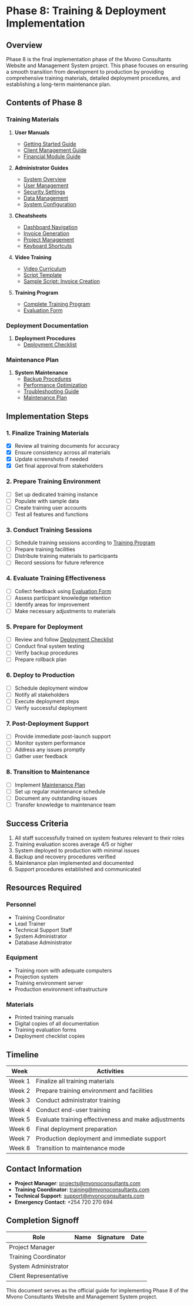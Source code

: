 # Phase 8: Training & Deployment Implementation

## Overview

Phase 8 is the final implementation phase of the Mvono Consultants Website and Management System project. This phase focuses on ensuring a smooth transition from development to production by providing comprehensive training materials, detailed deployment procedures, and establishing a long-term maintenance plan.

## Contents of Phase 8

### Training Materials

1. **User Manuals**
   - [Getting Started Guide](user-manuals/getting-started.md)
   - [Client Management Guide](user-manuals/client-management.md)
   - [Financial Module Guide](user-manuals/financial-module.md)

2. **Administrator Guides**
   - [System Overview](admin-guides/system-overview.md)
   - [User Management](admin-guides/user-management.md)
   - [Security Settings](admin-guides/security-settings.md)
   - [Data Management](admin-guides/data-management.md)
   - [System Configuration](admin-guides/system-configuration.md)

3. **Cheatsheets**
   - [Dashboard Navigation](cheatsheets/dashboard-navigation.md)
   - [Invoice Generation](cheatsheets/invoice-generation.md)
   - [Project Management](cheatsheets/project-management.md)
   - [Keyboard Shortcuts](cheatsheets/keyboard-shortcuts.md)

4. **Video Training**
   - [Video Curriculum](videos/video-curriculum.md)
   - [Script Template](videos/script-template.md)
   - [Sample Script: Invoice Creation](videos/sample-script-invoice-creation.md)

5. **Training Program**
   - [Complete Training Program](training-program.md)
   - [Evaluation Form](evaluation-form.md)

### Deployment Documentation

1. **Deployment Procedures**
   - [Deployment Checklist](deployment-checklist.md)

### Maintenance Plan

1. **System Maintenance**
   - [Backup Procedures](maintenance/backup-procedures.md)
   - [Performance Optimization](maintenance/performance-optimization.md)
   - [Troubleshooting Guide](maintenance/troubleshooting.md)
   - [Maintenance Plan](maintenance/maintenance-plan.md)

## Implementation Steps

### 1. Finalize Training Materials

- [x] Review all training documents for accuracy
- [x] Ensure consistency across all materials
- [x] Update screenshots if needed
- [x] Get final approval from stakeholders

### 2. Prepare Training Environment

- [ ] Set up dedicated training instance
- [ ] Populate with sample data
- [ ] Create training user accounts
- [ ] Test all features and functions

### 3. Conduct Training Sessions

- [ ] Schedule training sessions according to [Training Program](training-program.md)
- [ ] Prepare training facilities
- [ ] Distribute training materials to participants
- [ ] Record sessions for future reference

### 4. Evaluate Training Effectiveness

- [ ] Collect feedback using [Evaluation Form](evaluation-form.md)
- [ ] Assess participant knowledge retention
- [ ] Identify areas for improvement
- [ ] Make necessary adjustments to materials

### 5. Prepare for Deployment

- [ ] Review and follow [Deployment Checklist](deployment-checklist.md)
- [ ] Conduct final system testing
- [ ] Verify backup procedures
- [ ] Prepare rollback plan

### 6. Deploy to Production

- [ ] Schedule deployment window
- [ ] Notify all stakeholders
- [ ] Execute deployment steps
- [ ] Verify successful deployment

### 7. Post-Deployment Support

- [ ] Provide immediate post-launch support
- [ ] Monitor system performance
- [ ] Address any issues promptly
- [ ] Gather user feedback

### 8. Transition to Maintenance

- [ ] Implement [Maintenance Plan](maintenance/maintenance-plan.md)
- [ ] Set up regular maintenance schedule
- [ ] Document any outstanding issues
- [ ] Transfer knowledge to maintenance team

## Success Criteria

1. All staff successfully trained on system features relevant to their roles
2. Training evaluation scores average 4/5 or higher
3. System deployed to production with minimal issues
4. Backup and recovery procedures verified
5. Maintenance plan implemented and documented
6. Support procedures established and communicated

## Resources Required

### Personnel

- Training Coordinator
- Lead Trainer
- Technical Support Staff
- System Administrator
- Database Administrator

### Equipment

- Training room with adequate computers
- Projection system
- Training environment server
- Production environment infrastructure

### Materials

- Printed training manuals
- Digital copies of all documentation
- Training evaluation forms
- Deployment checklist copies

## Timeline

| Week | Activities |
|------|------------|
| Week 1 | Finalize all training materials |
| Week 2 | Prepare training environment and facilities |
| Week 3 | Conduct administrator training |
| Week 4 | Conduct end-user training |
| Week 5 | Evaluate training effectiveness and make adjustments |
| Week 6 | Final deployment preparation |
| Week 7 | Production deployment and immediate support |
| Week 8 | Transition to maintenance mode |

## Contact Information

- **Project Manager**: projects@mvonoconsultants.com
- **Training Coordinator**: training@mvonoconsultants.com
- **Technical Support**: support@mvonoconsultants.com
- **Emergency Contact**: +254 720 270 694

## Completion Signoff

| Role | Name | Signature | Date |
|------|------|-----------|------|
| Project Manager | | | |
| Training Coordinator | | | |
| System Administrator | | | |
| Client Representative | | | |

This document serves as the official guide for implementing Phase 8 of the Mvono Consultants Website and Management System project.